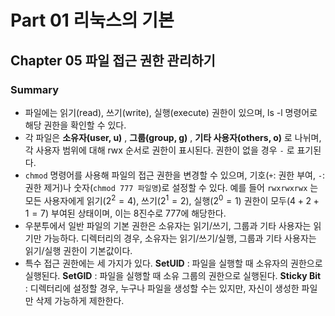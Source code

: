 # Part 01 리눅스의 기본
## Chapter 05 파일 접근 권한 관리하기

### Summary
- 파일에는 읽기(read), 쓰기(write), 실행(execute) 권한이 있으며, ls -l 명령어로 해당 권한을 확인할 수 있다.
- 각 파일은 **소유자(user, u)** , **그룹(group, g)** , **기타 사용자(others, o)** 로 나뉘며, 각 사용자 범위에 대해 rwx 순서로 권한이 표시된다. 권한이 없을 경우 `-` 로 표기된다.
-  `chmod` 명령어를 사용해 파일의 접근 권한을 변경할 수 있으며, 기호(`+`: 권한 부여, `-`: 권한 제거)나 숫자(`chmod 777 파일명`)로 설정할 수 있다. 예를 들어 `rwxrwxrwx` 는 모든 사용자에게 읽기($2^2=4$), 쓰기($2^1=2$), 실행($2^0=1$) 권한이 모두($4+2+1=7$) 부여된 상태이며, 이는 8진수로 777에 해당한다.
- 우분투에서 일반 파일의 기본 권한은 소유자는 읽기/쓰기, 그룹과 기타 사용자는 읽기만 가능하다. 디렉터리의 경우, 소유자는 읽기/쓰기/실행, 그룹과 기타 사용자는 읽기/실행 권한이 기본값이다.
- 특수 접근 권한에는 세 가지가 있다. **SetUID** : 파일을 실행할 때 소유자의 권한으로 실행된다. **SetGID** : 파일을 실행할 때 소유 그룹의 권한으로 실행된다. **Sticky Bit** : 디렉터리에 설정할 경우, 누구나 파일을 생성할 수는 있지만, 자신이 생성한 파일만 삭제 가능하게 제한한다.
